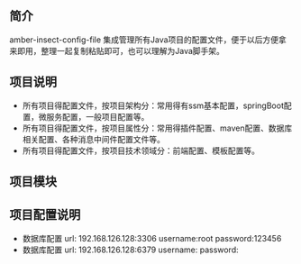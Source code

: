 ## 简介
amber-insect-config-file 集成管理所有Java项目的配置文件，便于以后方便拿来即用，整理一起复制粘贴即可，也可以理解为Java脚手架。

## 项目说明
 
- 所有项目得配置文件，按项目架构分：常用得有ssm基本配置，springBoot配置，微服务配置，一般项目配置等。
- 所有项目得配置文件，按项目属性分：常用得插件配置、maven配置、数据库相关配置、各种消息中间件配置文件等。
- 所有项目得配置文件，按项目技术领域分：前端配置、模板配置等。

## 项目模块

## 项目配置说明
- 数据库配置
    url: 192.168.126.128:3306
    username:root
    password:123456
- 数据库配置
   url: 192.168.126.128:6379
   username:
   password:
    